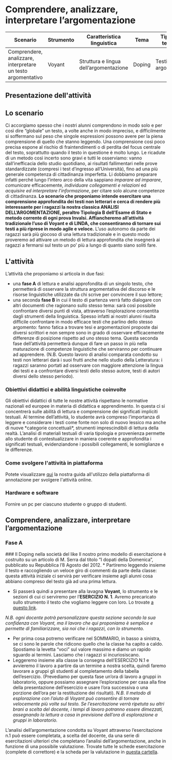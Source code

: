 # Comprendere, analizzare, interpretare l’argomentazione 

<table><thead><tr><th>Scenario</th><th>Strumento</th><th>Caratteristica linguistica</th><th>Tema</th><th>Tipologia testuale</th><th>Tempo stimato</th><th>Destinatari</th><th>BES/Difficoltà</th></tr></thead><tbody><tr><td>Comprendere, analizzare, interpretare un testo argomentativo</td><td>Voyant</td><td>Struttura e lingua dell’argomentazione</td><td>Doping</td><td>Testi argomentativi</td><td>2h Fase A 2h Fase B</td><td>Fine biennio/Inizio triennio SS2</td><td>🟡</td></tr></tbody></table>

## Presentazione dell'attività

<div class="accordion">

## Lo scenario
Ci accorgiamo spesso che i nostri alunni comprendono in modo solo e per così dire “globale” un testo, a volte anche in modo impreciso, e difficilmente si soffermano sul peso che singole espressioni possono avere per la piena comprensione di quello che stanno leggendo. 
Una comprensione così poco precisa espone al rischio di fraintendimenti o di perdita del focus centrale del testo, soprattutto quando il testo in questione è molto lungo.
Le ricadute di un metodo così incerto sono gravi e tutti le osserviamo: vanno dall’inefficacia dello studio quotidiano, ai risultati fallimentari nelle prove standardizzate (compresi i test d’ingresso all’Università), fino ad una più generale competenza di cittadinanza imperfetta. Li dobbiamo preparare infatti perché lungo l’intero arco della vita sappiano *imparare ad imparare*, *comunicare* efficacemente, *individuare collegamenti e relazioni* ed *acquisire ed interpretare l’informazione*, per citare solo alcune competenze di cittadinanza. 
**Lo scenario che proponiamo intende esercitare una comprensione approfondita dei testi non letterari e cerca di rendere più interessante per i ragazzi la nostra classica ANALISI DELL’ARGOMENTAZIONE, peraltro Tipologia B dell’Esame di Stato e metodo corrente di ogni prova Invalsi. Affiancheremo all’attività tradizionale l’uso di Voyant e di LINDA, che consentiranno di tornare sui testi a più riprese in modo agile e veloce.**
L’uso autonomo da parte dei ragazzi sarà più giocoso di una lettura tradizionale e in questo modo proveremo ad attivare un metodo di lettura approfondita che insegnerà ai ragazzi a fermarsi sul testo un po’ più a lungo di quanto siano soliti fare.

## L'attività
L’attività che proponiamo si articola in due fasi: 
* una **fase A** di lettura e analisi approfondita di un singolo testo, che permetterà di osservare la struttura argomentativa del discorso e le risorse linguistiche utilizzate da chi scrive per convincere il suo lettore; 
* una seconda **fase B** in cui il testo di partenza verrà fatto dialogare con altri documenti che ragionano sullo stesso tema: sarà così possibile confrontare diversi punti di vista, attraverso l’esplorazione consentita dagli strumenti della linguistica.
Spesso infatti ai nostri alunni risulta difficile confrontare in modo efficace testi che parlino dello stesso argomento: fanno fatica a trovare tesi e argomentazioni proposte dai diversi scrittori e non sempre sono in grado di osservare efficacemente differenze di posizione rispetto ad uno stesso tema.
Questa seconda fase dell’attività permetterà dunque di fare un passo in più nella maturazione di competenze linguistiche che serviranno per continuare ad apprendere.
(N.B. Questo lavoro di analisi comparata condotto su testi non letterari darà i suoi frutti anche nello studio della Letteratura: i ragazzi saranno portati ad osservare con maggiore attenzione la lingua dei testi e a confrontare diversi testi dello stesso autore, testi di autori diversi dello stesso periodo).

<div class="accordion-panel">
<h3 class="accordion-header">Obiettivi didattici e abilità linguistiche coinvolte</h3>
<div class="accordion-body">
Gli obiettivi didattici di tutte le nostre attività rispettano le normative nazionali ed europee in materia di didattica e apprendimento. In questa ci si concentrerà sulle abilità di lettura e comprensione dei significati impliciti testuali. Al termine dell’attività, lo studente avrà compreso l’importanza di leggere e considerare i testi come fonte non solo di nuovo lessico ma anche di nuove *categorie concettuali*, strumenti imprescindibili di lettura della realtà. L’analisi di materiali testuali di varia tipologia e provenienza permette allo studente di contestualizzare in maniera coerente e approfondita i significati testuali, evidenziandone i possibili collegamenti, le somiglianze e le differenze.

</div>
</div>

<div class="accordion-panel">
<h3 class="accordion-header">Come svolgere l'attività in piattaforma</h3>
<div class="accordion-body">

Potete visualizzare <a href= "https://linda.education/strumenti/#voyant" target= "_blank">qui</a> la nostra guida all'utilizzo della piattaforma di annotazione per svolgere l'attività online.

</div>
</div>

<div class="accordion-panel">
<h3 class="accordion-header">Hardware e software</h3>
<div class="accordion-body">

Fornire un pc per ciascuno studente o gruppo di studenti.

</div>
</div>

## Comprendere, analizzare, interpretare l’argomentazione 
<div class="accordion-panel">
<h3 class="accordion-header">Fase A</h3>
<div class="accordion-body">
### Il Doping nella società del like
Il nostro primo modello di esercitazione è costruito su un articolo di M. Serra dal titolo “I dopati della Domenica”, pubblicato su Repubblica l’8 Agosto del 2012. 
* Partiremo leggendo insieme il testo e raccogliendo un veloce giro di commenti da parte della classe: questa attività iniziale ci servirà per verificare insieme agli alunni cosa abbiano compreso del testo già ad una prima lettura.

* Si passerà quindi a presentare alla lavagna **Voyant**, lo strumento e le sezioni di cui ci serviremo per l’**ESERCIZIO N. 1**. Avremo precaricato sullo strumento il testo che vogliamo leggere con loro. Lo trovate <a href="https://voyant-tools.org/?corpus=c1e2eb6b6230e1ee8c74f0688b800d4e&panels=cirrus,reader,trends,summary,contexts" target="_blank">a questo link</a>.


*N.B. ogni docente potrà personalizzare questa sezione secondo la sua confidenza con Voyant, ma il lavoro che qui proponiamo è semplice e permette di familiarizzare, sia noi che i ragazzi, con lo strumento.*


* Per prima cosa potremo verificare nel SOMMARIO, in basso a sinistra, se ci sono le parole che ridicono quello che la classe ha capito a caldo. Spostiamo la levetta “voci” sul valore massimo e diamo un rapido sguardo ai termini. Lasciamo che i ragazzi si incuriosiscano.
* Leggeremo insieme alla classe la consegna dell’ESERCIZIO N.1 e avvieremo il lavoro a partire da un termine a nostra scelta, quindi faremo lavorare a gruppi gli studenti al completamento della tabella dell’esercizio. (Prevediamo per questa fase un’ora di lavoro a gruppi in laboratorio, oppure possiamo assegnare l’esplorazione per casa alla fine della presentazione dell’esercizio e usare l’ora successiva o una porzione dell’ora per la restituzione dei risultati).
*N.B. Il metodo di esplorazione con l’aiuto di Voyant può consentire di tornare velocemente più volte sul testo. Se l’esercitazione verrà ripetuta su altri brani a scelta del docente, i tempi di lavoro potranno essere dimezzati, assegnando la lettura a casa in previsione dell’ora di esplorazione a gruppi in laboratorio.*

L’analisi dell’argomentazione condotta su Voyant attraverso l’esercitazione n.1 può essere completata, a scelta del docente, da una serie di esercitazioni ulteriori che completano l’analisi dell’argomentazione, anche in funzione di una possibile valutazione. Trovate tutte le schede esercitazione (complete di correttore) e la scheda per la valutazione in <a href="https://drive.google.com/drive/folders/1RE1Pl-PJtdi11iXFDEdLsPudKBrYYmvm?usp=sharing">questa cartella</a>.

</div>
</div>

